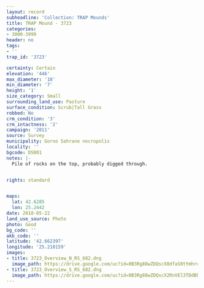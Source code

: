 ```yaml
---
layout: record
subheadline: 'Collection: TRAP Mounds'
title: TRAP Mound - 3723
categories:
- 3000-3999
header: no
tags:
- ''
trap_id: '3723'

certainty: Certain
elevation: '446'
max_diameter: '18'
min_diameter: '7'
height: '1'
size_category: Small
surrounding_land_use: Pasture
surface_condition: Scrub|Tall Grass
robbed: No
crm_condition: '3'
crm_intactness: '2'
campaign: '2011'
source: Survey
municipality: Gorno Sahrane necropolis
locality: ''
bgcode: DS001
notes: |-
  Pile of rocks on the top, probably digged through.


rights: standard


maps:
  lat: 42.6285
  lon: 25.2442
date: 2018-05-22
land_use_source: Photo
photo: Good
bg_code: ''
akb_code: ''
latitude: '42.662397'
longitude: '25.210159'
images:
- title: 3723_Overview_N_RS_682.dng
  image_path: https://drive.google.com/uc?id=0B3Rg88wZDQscX0dfaS0tYmhreFk
- title: 3723_Overview_S_RS_682.dng
  image_path: https://drive.google.com/uc?id=0B3Rg88wZDQscX2RnVEl3TDdBbkU
---
```

